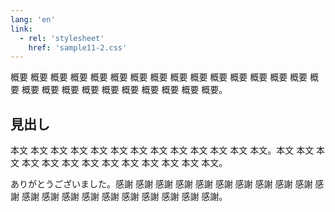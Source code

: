 ```yaml
---
lang: 'en'
link:
  - rel: 'stylesheet'
    href: 'sample11-2.css'
---
```


<p class="abstract">概要 概要 概要 概要 概要 概要 概要 概要 概要 概要 概要 概要 概要 概要 概要 概要 概要 概要 概要 概要 概要 概要 概要 概要 概要 概要。</p>

## 見出し

本文 本文 本文 本文 本文 本文 本文 本文 本文 本文 本文 本文 本文。本文 本文 本文 本文 本文 本文 本文 本文 本文 本文 本文 本文 本文。

<p class="acknowledgement">ありがとうございました。感謝 感謝 感謝 感謝 感謝 感謝 感謝 感謝 感謝 感謝 感謝 感謝 感謝 感謝 感謝 感謝 感謝 感謝 感謝 感謝 感謝。</p>